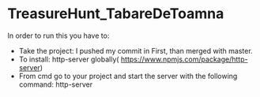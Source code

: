 # TreasureHunt_TabareDeToamna

In order to run this you have to:
- Take the project: I pushed my commit in First, than merged with master. 
- To install: http-server globally( https://www.npmjs.com/package/http-server) 
- From  cmd go to your project and start the server with the following command: http-server 
